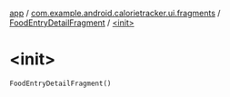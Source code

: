 [app](../../index.md) / [com.example.android.calorietracker.ui.fragments](../index.md) / [FoodEntryDetailFragment](index.md) / [&lt;init&gt;](./-init-.md)

# &lt;init&gt;

`FoodEntryDetailFragment()`